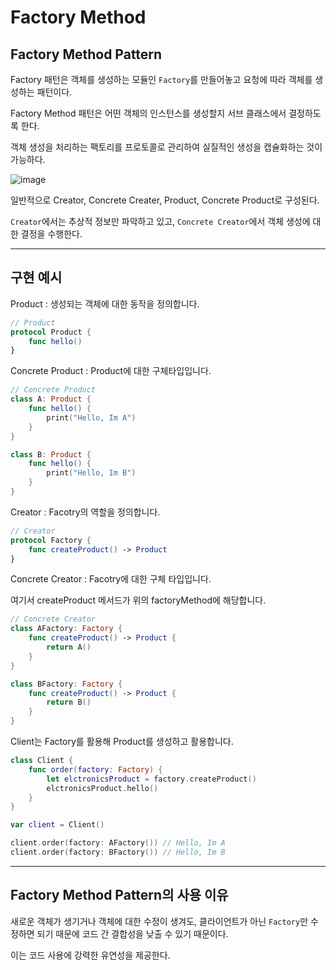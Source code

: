 # Factory Method

## Factory Method Pattern

Factory 패턴은 객체를 생성하는 모듈인 `Factory`를 만들어놓고 요청에 따라 객체를 생성하는 패턴이다.

Factory Method 패턴은 어떤 객체의 인스턴스를 생성할지 서브 클래스에서 결정하도록 한다.

객체 생성을 처리하는 팩토리를 프로토콜로 관리하여 실질적인 생성을 캡슐화하는 것이 가능하다.

![image](https://img1.daumcdn.net/thumb/R1280x0/?scode=mtistory2&fname=https%3A%2F%2Fblog.kakaocdn.net%2Fdn%2Fba4iFe%2FbtrAuLhfhZy%2FKE2a6HOYE3ZQrykcbG1PDK%2Fimg.png)

일반적으로 Creator, Concrete Creater, Product, Concrete Product로 구성된다.

`Creator`에서는 추상적 정보만 파악하고 있고, `Concrete Creator`에서 객체 생성에 대한 결정을 수행한다.

---

## 구현 예시

Product : 생성되는 객체에 대한 동작을 정의합니다.
```swift
// Product
protocol Product {
    func hello()
}
```

Concrete Product : Product에 대한 구체타입입니다.
```swift
// Concrete Product
class A: Product {
    func hello() {
        print("Hello, Im A")
    }
}

class B: Product {
    func hello() {
        print("Hello, Im B")
    }
}
```

Creator : Facotry의 역할을 정의합니다.
```swift
// Creator
protocol Factory {
    func createProduct() -> Product
}
```

Concrete Creator : Facotry에 대한 구체 타입입니다.

여기서 createProduct 메서드가 위의 factoryMethod에 해당합니다.
```swift
// Concrete Creator
class AFactory: Factory {
    func createProduct() -> Product {
        return A()
    }
}

class BFactory: Factory {
    func createProduct() -> Product {
        return B()
    }
}
```

Client는 Factory를 활용해 Product를 생성하고 활용합니다.
```swift
class Client {
    func order(factory: Factory) {
        let elctronicsProduct = factory.createProduct()
        elctronicsProduct.hello()
    }
}

var client = Client()

client.order(factory: AFactory()) // Hello, Im A
client.order(factory: BFactory()) // Hello, Im B
```

---

## Factory Method Pattern의 사용 이유

새로운 객체가 생기거나 객체에 대한 수정이 생겨도, 클라이언트가 아닌 `Factory`만 수정하면 되기 때문에 코드 간 결합성을 낮출 수 있기 때문이다.

이는 코드 사용에 강력한 유연성을 제공한다.


